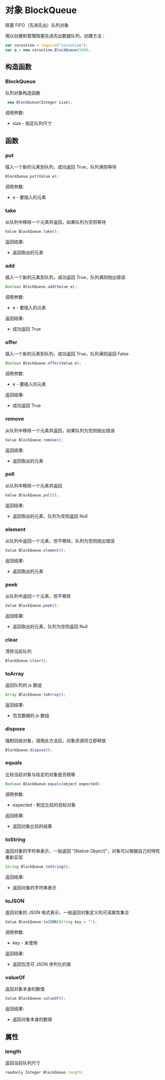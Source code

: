 # 对象 BlockQueue
阻塞 FIFO（先进先出）队列对象

用以创建和管理阻塞先进先出数据队列，创建方法：
```JavaScript
var coroutine = require("coroutine");
var q = new coroutine.BlockQueue(100);
```
## 构造函数
        
### BlockQueue
队列对象构造函数
```JavaScript
 new BlockQueue(Integer size);
```

调用参数:
* size - 指定队列尺寸

## 函数
        
### put
插入一个新的元素到队列，成功返回 True，队列满则等待
```JavaScript
BlockQueue.put(Value e);
```

调用参数:
* e - 要插入的元素

### take
从队列中移除一个元素并返回，如果队列为空则等待
```JavaScript
Value BlockQueue.take();
```

返回结果:
* 返回取出的元素

### add
插入一个新的元素到队列，成功返回 True，队列满则抛出错误
```JavaScript
Boolean BlockQueue.add(Value e);
```

调用参数:
* e - 要插入的元素

返回结果:
* 成功返回 True

### offer
插入一个新的元素到队列，成功返回 True，队列满则返回 False
```JavaScript
Boolean BlockQueue.offer(Value e);
```

调用参数:
* e - 要插入的元素

返回结果:
* 成功返回 True

### remove
从队列中移除一个元素并返回，如果队列为空则抛出错误
```JavaScript
Value BlockQueue.remove();
```

返回结果:
* 返回取出的元素

### poll
从队列中移除一个元素并返回
```JavaScript
Value BlockQueue.poll();
```

返回结果:
* 返回取出的元素，队列为空则返回 Null

### element
从队列中返回一个元素，但不移除，队列为空则抛出错误
```JavaScript
Value BlockQueue.element();
```

返回结果:
* 返回取出的元素

### peek
从队列中返回一个元素，但不移除
```JavaScript
Value BlockQueue.peek();
```

返回结果:
* 返回取出的元素，队列为空则返回 Null

### clear
清除当前队列
```JavaScript
BlockQueue.clear();
```

### toArray
返回队列的 js 数组
```JavaScript
Array BlockQueue.toArray();
```

返回结果:
* 包含数据的 js 数组

### dispose
强制回收对象，调用此方法后，对象资源将立即释放
```JavaScript
BlockQueue.dispose();
```

### equals
比较当前对象与给定的对象是否相等
```JavaScript
Boolean BlockQueue.equals(object expected);
```

调用参数:
* expected - 制定比较的目标对象

返回结果:
* 返回对象比较的结果

### toString
返回对象的字符串表示，一般返回 "[Native Object]"，对象可以根据自己的特性重新实现
```JavaScript
String BlockQueue.toString();
```

返回结果:
* 返回对象的字符串表示

### toJSON
返回对象的 JSON 格式表示，一般返回对象定义的可读属性集合
```JavaScript
Value BlockQueue.toJSON(String key = "");
```

调用参数:
* key - 未使用

返回结果:
* 返回包含可 JSON 序列化的值

### valueOf
返回对象本身的数值
```JavaScript
Value BlockQueue.valueOf();
```

返回结果:
* 返回对象本身的数值

## 属性
        
### length
返回当前队列尺寸
```JavaScript
readonly Integer BlockQueue.length;
```

